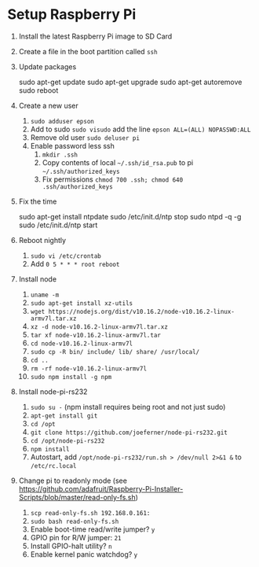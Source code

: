 # Setup Raspberry Pi

1. Install the latest Raspberry Pi image to SD Card
1. Create a file in the boot partition called `ssh`
1. Update packages

   sudo apt-get update
   sudo apt-get upgrade
   sudo apt-get autoremove
   sudo reboot

1. Create a new user
   1. `sudo adduser epson`
   1. Add to sudo `sudo visudo` add the line `epson ALL=(ALL) NOPASSWD:ALL`
   1. Remove old user `sudo deluser pi`
   1. Enable password less ssh
      1. `mkdir .ssh`
      1. Copy contents of local `~/.ssh/id_rsa.pub` to pi `~/.ssh/authorized_keys`
      1. Fix permissions `chmod 700 .ssh; chmod 640 .ssh/authorized_keys`
1. Fix the time

   sudo apt-get install ntpdate
   sudo /etc/init.d/ntp stop
   sudo ntpd -q -g
   sudo /etc/init.d/ntp start

1. Reboot nightly
   1. `sudo vi /etc/crontab`
   1. Add `0 5 * * * root reboot`
1. Install node
   1. `uname -m`
   1. `sudo apt-get install xz-utils`
   1. `wget https://nodejs.org/dist/v10.16.2/node-v10.16.2-linux-armv7l.tar.xz`
   1. `xz -d node-v10.16.2-linux-armv7l.tar.xz`
   1. `tar xf node-v10.16.2-linux-armv7l.tar`
   1. `cd node-v10.16.2-linux-armv7l`
   1. `sudo cp -R bin/ include/ lib/ share/ /usr/local/`
   1. `cd ..`
   1. `rm -rf node-v10.16.2-linux-armv7l`
   1. `sudo npm install -g npm`
1. Install node-pi-rs232
   1. `sudo su -` (npm install requires being root and not just sudo)
   1. `apt-get install git`
   1. `cd /opt`
   1. `git clone https://github.com/joeferner/node-pi-rs232.git`
   1. `cd /opt/node-pi-rs232`
   1. `npm install`
   1. Autostart, add `/opt/node-pi-rs232/run.sh > /dev/null 2>&1 &` to `/etc/rc.local`
1. Change pi to readonly mode (see https://github.com/adafruit/Raspberry-Pi-Installer-Scripts/blob/master/read-only-fs.sh)
   1. `scp read-only-fs.sh 192.168.0.161:`
   1. `sudo bash read-only-fs.sh`
   1. Enable boot-time read/write jumper? `y`
   1. GPIO pin for R/W jumper: `21`
   1. Install GPIO-halt utility? `n`
   1. Enable kernel panic watchdog? `y`
